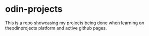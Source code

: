 # odin-projects
This is a repo showcasing my projects being done when learning on theodinprojects platform and active github pages.
